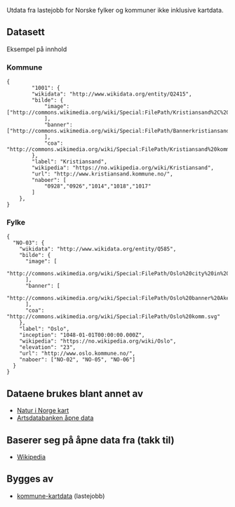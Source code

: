 Utdata fra lastejobb for Norske fylker og kommuner ikke inklusive kartdata.

## Datasett

Eksempel på innhold

### Kommune
```
{
    	"1001": {
		"wikidata": "http://www.wikidata.org/entity/Q2415",
		"bilde": {
			"image": ["http://commons.wikimedia.org/wiki/Special:FilePath/Kristiansand%2C%20Norway.jpg"
			],
			"banner": ["http://commons.wikimedia.org/wiki/Special:FilePath/Bannerkristiansand.JPG"
			],
			"coa": "http://commons.wikimedia.org/wiki/Special:FilePath/Kristiansand%20komm.svg"
		},
		"label": "Kristiansand",
		"wikipedia": "https://no.wikipedia.org/wiki/Kristiansand",
		"url": "http://www.kristiansand.kommune.no/",
		"naboer": [
			"0928","0926","1014","1018","1017"
		]
	},
}
```

### Fylke

```
{
  "NO-03": {
    "wikidata": "http://www.wikidata.org/entity/Q585",
    "bilde": {
      "image": [
        "http://commons.wikimedia.org/wiki/Special:FilePath/Oslo%20city%20in%2010%20images.jpg"
      ],
      "banner": [
        "http://commons.wikimedia.org/wiki/Special:FilePath/Oslo%20banner%20Akershus%20castle.jpg"
      ],
      "coa": "http://commons.wikimedia.org/wiki/Special:FilePath/Oslo%20komm.svg"
    },
    "label": "Oslo",
    "inception": "1048-01-01T00:00:00.000Z",
    "wikipedia": "https://no.wikipedia.org/wiki/Oslo",
    "elevation": "23",
    "url": "http://www.oslo.kommune.no/",
    "naboer": ["NO-02", "NO-05", "NO-06"]
  }
}
```

## Dataene brukes blant annet av

* [Natur i Norge kart](https://github.com/Artsdatabanken/nin-kart-frontend)
* [Artsdatabanken åpne data](https://data.artsdatabanken.no/)

## Baserer seg på åpne data fra (takk til)

* [Wikipedia](https://no.wikipedia.org)

## Bygges av

* [kommune-kartdata](https://github.com/Artsdatabanken/kommune-lastejobb) (lastejobb)